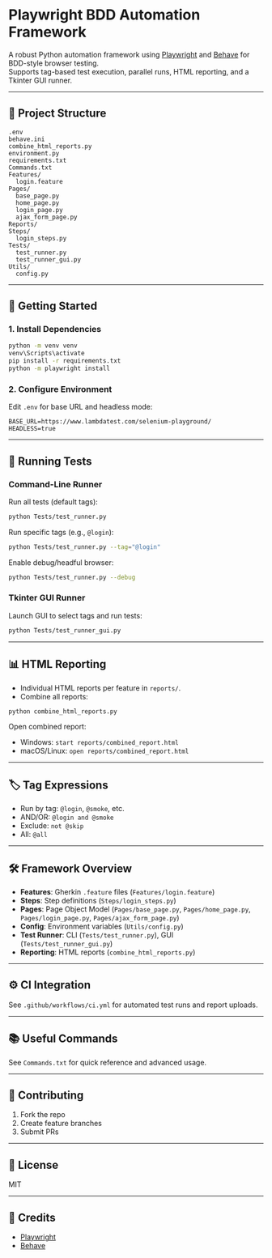 # Playwright BDD Automation Framework

A robust Python automation framework using [Playwright](https://playwright.dev/python/) and [Behave](https://behave.readthedocs.io/en/latest/) for BDD-style browser testing.  
Supports tag-based test execution, parallel runs, HTML reporting, and a Tkinter GUI runner.

---

## 📁 Project Structure

```
.env
behave.ini
combine_html_reports.py
environment.py
requirements.txt
Commands.txt
Features/
  login.feature
Pages/
  base_page.py
  home_page.py
  login_page.py
  ajax_form_page.py
Reports/
Steps/
  login_steps.py
Tests/
  test_runner.py
  test_runner_gui.py
Utils/
  config.py
```

---

## 🚀 Getting Started

### 1. **Install Dependencies**

```sh
python -m venv venv
venv\Scripts\activate
pip install -r requirements.txt
python -m playwright install
```

### 2. **Configure Environment**

Edit `.env` for base URL and headless mode:

```
BASE_URL=https://www.lambdatest.com/selenium-playground/
HEADLESS=true
```

---

## 🧪 Running Tests

### **Command-Line Runner**

Run all tests (default tags):

```sh
python Tests/test_runner.py
```

Run specific tags (e.g., `@login`):

```sh
python Tests/test_runner.py --tag="@login"
```

Enable debug/headful browser:

```sh
python Tests/test_runner.py --debug
```

### **Tkinter GUI Runner**

Launch GUI to select tags and run tests:

```sh
python Tests/test_runner_gui.py
```

---

## 📊 HTML Reporting

- Individual HTML reports per feature in `reports/`.
- Combine all reports:

```sh
python combine_html_reports.py
```

Open combined report:

- Windows: `start reports/combined_report.html`
- macOS/Linux: `open reports/combined_report.html`

---

## 🏷️ Tag Expressions

- Run by tag: `@login`, `@smoke`, etc.
- AND/OR: `@login and @smoke`
- Exclude: `not @skip`
- All: `@all`

---

## 🛠️ Framework Overview

- **Features**: Gherkin `.feature` files (`Features/login.feature`)
- **Steps**: Step definitions (`Steps/login_steps.py`)
- **Pages**: Page Object Model (`Pages/base_page.py`, `Pages/home_page.py`, `Pages/login_page.py`, `Pages/ajax_form_page.py`)
- **Config**: Environment variables (`Utils/config.py`)
- **Test Runner**: CLI (`Tests/test_runner.py`), GUI (`Tests/test_runner_gui.py`)
- **Reporting**: HTML reports (`combine_html_reports.py`)

---

## ⚙️ CI Integration

See `.github/workflows/ci.yml` for automated test runs and report uploads.

---

## 📚 Useful Commands

See `Commands.txt` for quick reference and advanced usage.

---

## 📝 Contributing

1. Fork the repo
2. Create feature branches
3. Submit PRs

---

## 📄 License

MIT

---

## 🙏 Credits

- [Playwright](https://playwright.dev/python/)
- [Behave](https://behave.readthedocs.io/en/latest/)